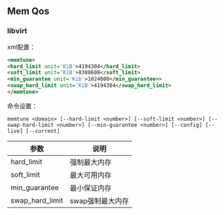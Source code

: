 Mem Qos
-----
### libvirt  
xml配置：  
```xml
<memtune>
<hard_limit unit='KiB'>4194304</hard_limit>
<soft_limit unit='KiB'>8388608</soft_limit>
<min_guarantee unit='Kib'>1024000</min_guarantee>>
<swap_hard_limit unit='KiB'>4194304</swap_hard_limit>
</memtune>
```

命令设置：  
```shell
memtune <domain> [--hard-limit <number>] [--soft-limit <number>] [--swap-hard-limit <number>] [--min-guarantee <number>] [--config] [--live] [--current]
```

参数|说明|
----|----|
hard_limit|强制最大内存|
soft_limit|最大可用内存|
min_guarantee|最小保证内存|
swap_hard_limit|swap强制最大内存|
